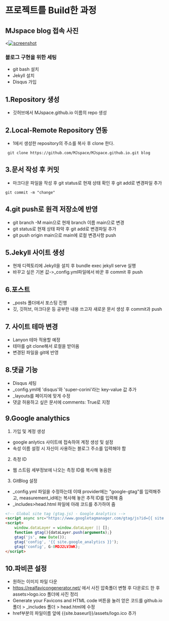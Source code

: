 # 프로젝트를 Build한 과정
## MJspace blog 접속 사진

<[![screenshot](/posts/screenshot.png)](https://MJspace.github.io/)


### 블로그 구현을 위한 세팅
- git bash 설치
- Jekyll 설치
- Disqus 가입

## 1.Repository 생성
- 깃허브에서 MJspace.github.io 이름의 repo 생성

## 2.Local-Remote Repository 연동
- 1에서 생성한 repository의 주소를 복사 후 clone 한다.
```
 git clone https://github.com/MJspace/MJspace.github.io.git blog
```
## 3.문서 작성 후 커밋
- 마크다운 파일을 작성 후 git status로 현재 상태 확인 후 git add로 변경파일 추가
```
git commit -m "change"
```
## 4.git push로 원격 저장소에 반영
- git branch -M main으로 현재 branch 이름 main으로 변경
- git status로 현재 상태 파악 후 git add로 변경파일 추가
- git push origin main으로 main에 로컬 변경사항 push

## 5.Jekyll 사이트 생성
- 현재 디렉토리에 Jekyll을 설치 후 bundle exec jekyll serve 실행 
- 바꾸고 싶은 기본 값->_config.yml파일에서 바꾼 후 commit 후 push

## 6.포스트
- _posts 폴더에서 포스팅 진행
- 깃, 깃허브, 마크다운 등 공부한 내용 쓰고자 새로운 문서 생성 후 commit과 push

## 7. 사이트 테마 변경
- Lanyon 테마 적용할 예정
- 테마를 git clone해서 로컬을 받아옴
- 변경된 파일을 git에 반영

## 8.댓글 기능
- Disqus 세팅
- _config.yml에 'disqus'와 'super-corini'라는 key-value 값 추가
- _layouts를 페이지에 맞게 수정
- 댓글 허용하고 싶은 문서에 comments: True로 지정

## 9.Google analythics
1. 가입 및 계정 생성
 - google anlytics 사이트에 접속하여 계정 생성 및 설정
 - 속성 이름 설정 시 자신이 사용하는 블로그 주소를 입력해야 함

2. 측정 ID
- 웹 스트림 세부정보에 나오는 측정 ID를 복사해 놓음원

3. GitBlog 설정
- _config.yml 파일을 수정하는데 이때 provider에는 "google-gtag"를 입력해주고, measurement_id에는 복사해 놓은 추적 ID를 입력해 줌
- _includes>head.html 파일에 아래 코드를 추가하여 줌

```html
<!-- Global site tag (gtag.js) - Google Analytics -->
<script async src="https://www.googletagmanager.com/gtag/js?id={{ site.google_analytics }}"></script>
<script>
    window.dataLayer = window.dataLayer || [];
    function gtag(){dataLayer.push(arguments);}
    gtag('js', new Date());
    gtag('config', '{{ site.google_analytics }}');
    gtag('config', G-8MDJ2LV3WK);
</script>
```

## 10.파비콘 설정
- 원하는 이미지 파일 다운
- https://realfavicongenerator.net/ 에서 사진 압축폴더 변형 후 다운로드 한 후 assets>logo.ico 폴더에 사진 정리
- Generate your Favicons and HTML code 버튼을 눌러 얻은 코드를  github.io 폴더 > _includes 폴더 > head.html에 수정
- href부분의 파일이름 앞에 {{site.baseurl}}/assets/logo.ico 추가

